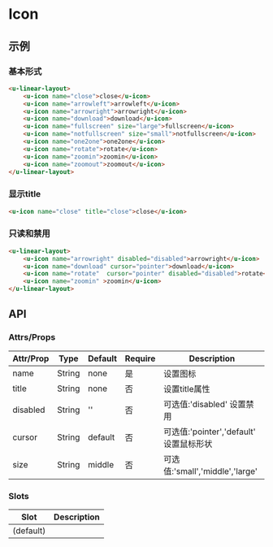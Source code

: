# Icon

## 示例

### 基本形式

```html
<u-linear-layout>
    <u-icon name="close">close</u-icon>
    <u-icon name="arrowleft">arrowleft</u-icon>
    <u-icon name="arrowright">arrowright</u-icon>
    <u-icon name="download">download</u-icon>
    <u-icon name="fullscreen" size="large">fullscreen</u-icon>
    <u-icon name="notfullscreen" size="small">notfullscreen</u-icon>
    <u-icon name="one2one">one2one</u-icon>
    <u-icon name="rotate">rotate</u-icon>
    <u-icon name="zoomin">zoomin</u-icon>
    <u-icon name="zoomout">zoomout</u-icon>
</u-linear-layout>
```

### 显示title

```html
<u-icon name="close" title="close">close</u-icon>
```

### 只读和禁用

```html
<u-linear-layout>
    <u-icon name="arrowright" disabled="disabled">arrowright</u-icon>
    <u-icon name="download" cursor="pointer">download</u-icon>
    <u-icon name="rotate"  cursor="pointer" disabled="disabled">rotate</u-icon>
    <u-icon name="zoomin" >zoomin</u-icon>
</u-linear-layout>
```

## API

### Attrs/Props

Attr/Prop | Type   | Default | Require | Description
--------- | ------ | ------- | ------- | ------------------------------
name      | String | none    | 是       | 设置图标
title     | String | none    | 否       | 设置title属性
disabled  | String | ''      | 否       | 可选值:'disabled' 设置禁用
cursor    | String | default | 否       | 可选值:'pointer','default' 设置鼠标形状
size      | String | middle  | 否       | 可选值:'small','middle','large'

### Slots

Slot      | Description
--------- | -----------
| (default)
